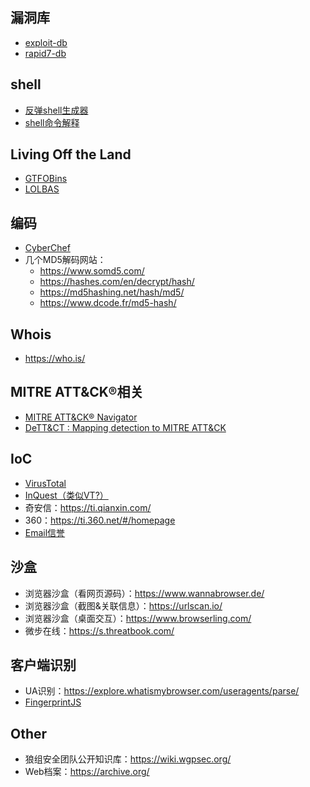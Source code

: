 ## 漏洞库
- [exploit-db](https://www.exploit-db.com/)
- [rapid7-db](https://www.rapid7.com/db/)


## shell
- [反弹shell生成器](https://www.revshells.com/)
- [shell命令解释](https://explainshell.com/) 


## Living Off the Land
- [GTFOBins](https://gtfobins.github.io/)
- [LOLBAS](https://lolbas-project.github.io/)


## 编码
- [CyberChef](https://gchq.github.io/CyberChef/)
- 几个MD5解码网站：
    - <https://www.somd5.com/>
    - <https://hashes.com/en/decrypt/hash/>
    - <https://md5hashing.net/hash/md5/>
    - <https://www.dcode.fr/md5-hash/>


## Whois
- <https://who.is/>


## MITRE ATT&CK®相关
- [MITRE ATT&CK® Navigator](https://mitre-attack.github.io/attack-navigator/)
- [DeTT&CT : Mapping detection to MITRE ATT&CK](https://blog.nviso.eu/2022/03/09/dettct-mapping-detection-to-mitre-attck/)


## IoC
- [VirusTotal](https://www.virustotal.com/gui/home/search/)
- [InQuest（类似VT?）](https://labs.inquest.net/)
- 奇安信：<https://ti.qianxin.com/>
- 360：<https://ti.360.net/#/homepage>
- [Email信誉](https://emailrep.io/)


## 沙盒
- 浏览器沙盒（看网页源码）：<https://www.wannabrowser.de/>
- 浏览器沙盒（截图&关联信息）：<https://urlscan.io/>
- 浏览器沙盒（桌面交互）：<https://www.browserling.com/>
- 微步在线：<https://s.threatbook.com/>


## 客户端识别
- UA识别：<https://explore.whatismybrowser.com/useragents/parse/>
- [FingerprintJS](https://github.com/fingerprintjs/fingerprintjs)


## Other
- 狼组安全团队公开知识库：<https://wiki.wgpsec.org/>
- Web档案：<https://archive.org/>